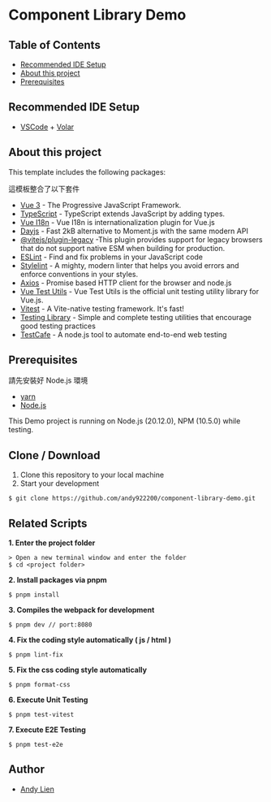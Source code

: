 # Component Library Demo

## Table of Contents
- [Recommended IDE Setup](#recommended-ide-setup)
- [About this project](#about-this-project)
- [Prerequisites](#prerequisites)

## Recommended IDE Setup
- [VSCode](https://code.visualstudio.com/) + [Volar](https://marketplace.visualstudio.com/items?itemName=johnsoncodehk.volar)

## About this project 
<p>This template includes the following packages:</p>
<p>這模板整合了以下套件</p>

- [Vue 3](https://vuejs.org/) - The Progressive JavaScript Framework.
- [TypeScript](https://www.typescriptlang.org/) - TypeScript extends JavaScript by adding types.
- [Vue I18n](https://vue-i18n.intlify.dev/) - Vue I18n is internationalization plugin for Vue.js
- [Dayjs](https://day.js.org/) - Fast 2kB alternative to Moment.js with the same modern API
- [@vitejs/plugin-legacy](https://github.com/vitejs/vite/tree/main/packages/plugin-legacy) -This plugin provides support for legacy browsers that do not support native ESM when building for production.
- [ESLint](https://eslint.org/) - Find and fix problems in your JavaScript code
- [Stylelint](https://stylelint.io/) - A mighty, modern linter that helps you avoid errors and enforce conventions in your styles.
- [Axios](https://github.com/axios/axios) - Promise based HTTP client for the browser and node.js
- [Vue Test Utils](https://test-utils.vuejs.org/guide/) - Vue Test Utils is the official unit testing utility library for Vue.js.
- [Vitest](https://vitest.dev/) - A Vite-native testing framework. It's fast!
- [Testing Library](https://testing-library.com/) - Simple and complete testing utilities that encourage good testing practices
- [TestCafe](https://testcafe.io/) - A node.js tool to automate end-to-end web testing

## Prerequisites
<p>請先安裝好 Node.js 環境</p>

- [yarn](https://yarnpkg.com/)
- [Node.js](https://nodejs.org/en/download/)

This Demo project is running on Node.js (20.12.0), NPM (10.5.0) while testing.

## Clone / Download
1. Clone this repository to your local machine
2. Start your development

```
$ git clone https://github.com/andy922200/component-library-demo.git
```

## Related Scripts

**1. Enter the project folder**
```
> Open a new terminal window and enter the folder
$ cd <project folder>
```
**2. Install packages via pnpm**
```
$ pnpm install
```
**3. Compiles the webpack for development**
```
$ pnpm dev // port:8080
```
**4. Fix the coding style automatically ( js / html )**
```
$ pnpm lint-fix
```
**5. Fix the css coding style automatically**
```
$ pnpm format-css
```

**6. Execute Unit Testing**
```
$ pnpm test-vitest
```

**7. Execute E2E Testing**
```
$ pnpm test-e2e
```
## Author
- [Andy Lien](https://github.com/andy922200)
